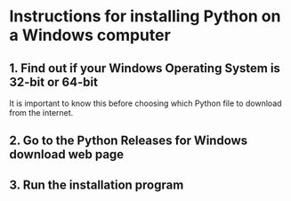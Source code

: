 # Instructions for installing Python on a Windows computer


## 1. Find out if your Windows Operating System is 32-bit or 64-bit

It is important to know this before choosing which Python file to download from the internet.



## 2. Go to the Python Releases for Windows download web page


## 3. Run the installation program




